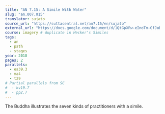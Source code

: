 ```yaml
---
title: "AN 7.15: A Simile With Water"
slug: "an.007.015"
translator: sujato
source_url: "https://suttacentral.net/an7.15/en/sujato"
external_url: "https://docs.google.com/document/d/1QtGpXRw-eInoTm-GfJuB9oM9LE7-9Qqx03GHdzvGHLQ/edit"
course: imagery # duplicate in Hecker's Similes
tags:
  - an
  - path
  - stages
year: 2018
pages: 2
parallels:
  - ea39.3
  - ma4
  - t29
# Partial parallels from SC
#  - kv19.7
#  - pp2.7
---
```


The Buddha illustrates the seven kinds of practitioners with a simile.

